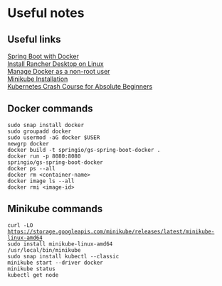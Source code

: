 # Useful notes  

## Useful links  

[Spring Boot with Docker](https://spring.io/guides/gs/spring-boot-docker/)  
[Install Rancher Desktop on Linux](https://docs.rancherdesktop.io/getting-started/installation/#linux)  
[Manage Docker as a non-root user](https://docs.docker.com/engine/install/linux-postinstall/#manage-docker-as-a-non-root-user)  
[Minikube Installation](https://minikube.sigs.k8s.io/docs/start/)  
[Kubernetes Crash Course for Absolute Beginners](https://www.youtube.com/watch?v=s_o8dwzRlu4&t=2450s)  

## Docker commands  

<code>sudo snap install docker</code>  
<code>sudo groupadd docker</code>  
<code>sudo usermod -aG docker $USER</code>  
<code>newgrp docker</code>  
<code>docker build -t springio/gs-spring-boot-docker .</code>  
<code>docker run -p 8080:8080 springio/gs-spring-boot-docker</code>  
<code>docker ps --all</code>  
<code>docker rm \<container-name\></code>  
<code>docker image ls --all</code>  
<code>docker rmi \<image-id\></code>  

## Minikube commands  

<code>curl -LO https://storage.googleapis.com/minikube/releases/latest/minikube-linux-amd64</code>  
<code>sudo install minikube-linux-amd64 /usr/local/bin/minikube</code>  
<code>sudo snap install kubectl --classic</code>  
<code>minikube start --driver docker</code>  
<code>minikube status</code>  
<code>kubectl get node</code>  
